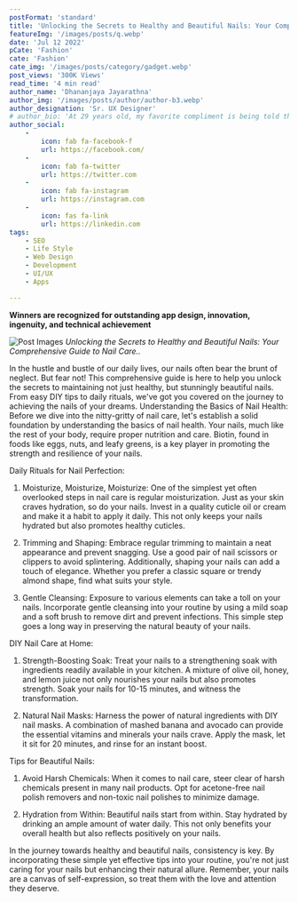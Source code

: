```yaml
---
postFormat: 'standard'
title: 'Unlocking the Secrets to Healthy and Beautiful Nails: Your Comprehensive Guide to Nail Care.'
featureImg: '/images/posts/q.webp'
date: 'Jul 12 2022'
pCate: 'Fashion'
cate: 'Fashion'
cate_img: '/images/posts/category/gadget.webp'
post_views: '300K Views'
read_time: '4 min read'
author_name: 'Dhananjaya Jayarathna'
author_img: '/images/posts/author/author-b3.webp'
author_designation: 'Sr. UX Designer'
# author_bio: 'At 29 years old, my favorite compliment is being told that I look like my mom. Seeing myself in her image, like this daughter up top, makes me so proud of how far I’ve come, and so thankful for where I come from.'
author_social:
    -
        icon: fab fa-facebook-f
        url: https://facebook.com/
    -
        icon: fab fa-twitter
        url: https://twitter.com
    -
        icon: fab fa-instagram
        url: https://instagram.com
    - 
        icon: fas fa-link
        url: https://linkedin.com
tags: 
    - SEO
    - Life Style
    - Web Design
    - Development
    - UI/UX
    - Apps

---
```


**Winners are recognized for outstanding app design, innovation, ingenuity, and technical achievement**

![Post Images](/images/post-single/z.webp)
*Unlocking the Secrets to Healthy and Beautiful Nails: Your Comprehensive Guide to Nail Care..*

<!-- Apple today named eight app and game developers receiving an Apple Design Award, each one selected for being thoughtful and creative. Apple Design Award winners bring distinctive new ideas to life and demonstrate deep mastery of Apple technology. The apps spring up from developers large and small, in every part of the world, and provide users with new ways of working, creating, and playing.

“Every year, app and game developers demonstrate exceptional craftsmanship and we’re honoring the best of the best,” said Ron Okamoto, Apple’s vice president of Worldwide Developer Relations. “Receiving an Apple Design Award is a special and laudable accomplishment. Past honorees have made some of the most noteworthy apps and games of all time. Through their vision, determination, and exacting standards, the winning developers inspire not only their peers in the Apple developer community, but all of us at Apple, too.”

## Apple Design Award Winners: Apps

Apple today named eight app and game developers receiving an Apple Design Award, each one selected for being thoughtful and creative. Apple Design Award winners bring distinctive new ideas to life and demonstrate deep mastery of Apple technology. The apps spring up from developers large and small, in every part of the world, and provide users with new ways of working, creating, and playing.

“Every year, app and game developers demonstrate exceptional craftsmanship and we’re honoring the best of the best,” said Ron Okamoto, Apple’s vice president of Worldwide Developer Relations. “Receiving an Apple Design Award is a special and laudable accomplishment. Past honorees have made some of the most noteworthy apps and games of all time. Through their vision, determination, and exacting standards, the winning developers inspire not only their peers in the Apple developer community, but all of us at Apple, too.”

> “Most of us felt like we could trust each other to be quarantined together, so we didn’t need to wear masks or stay far apart.”

![Post Images](/images/post-single/post-single-03.webp)
*The Apple Design Award trophy, created by the Apple Design team, is a symbol of achievement and excellence.*

## Apple Design Award Winners: Apps

[Apple today named](#) eight app and game developers receiving an Apple Design Award, each one selected for being thoughtful and creative. Apple Design Award winners bring distinctive new ideas to life and demonstrate deep mastery of Apple technology. The apps spring up from developers large and small, in every part of the world, and provide users with new ways of working, creating, and playing.

“Every year, app and game developers demonstrate exceptional craftsmanship and we’re honoring the best of the best,” said Ron Okamoto, Apple’s vice president of Worldwide Developer Relations. “Receiving an Apple Design Award is a special and laudable accomplishment. Past honorees have made some of the most noteworthy apps and games of all time. Through their vision, determination, and exacting standards, the winning developers inspire not only their peers in the Apple developer community, but all of us at Apple, too.”

![Post Images](/images/post-single/post-single-04.webp)
*The Apple Design Award trophy, created by the Apple Design team, is a symbol of achievement and excellence.*

## Apple Design Award Winners: Apps

[Apple today named](#) eight app and game developers receiving an Apple Design Award, each one selected for being thoughtful and creative. Apple Design Award winners bring distinctive new ideas to life and demonstrate deep mastery of Apple technology. The apps spring up from developers large and small, in every part of the world, and provide users with new ways of working, creating, and playing.

“Every year, app and game developers demonstrate exceptional craftsmanship and we’re honoring the best of the best,” said Ron Okamoto, Apple’s vice president of Worldwide Developer Relations. “Receiving an Apple Design Award is a special and laudable accomplishment. Past honorees have made some of the most noteworthy apps and games of all time. Through their vision, determination, and exacting standards, the winning developers inspire not only their peers in the Apple developer community, but all of us at Apple, too.”

More than 250 developers have been recognized with Apple Design Awards over the past 20 years. The recognition has proven to be an accelerant for developers who are pioneering innovative designs within their individual apps and influencing entire categories. Previous winners such as Pixelmator, djay, Complete Anatomy, HomeCourt, “Florence,” and “Crossy Road” have set the standard in areas such as storytelling, interface design, and use of Apple tools and technologies.

For more information on the apps and games, visit the [App Store](#).



 -->

   In the hustle and bustle of our daily lives, our nails often bear the brunt of neglect. But fear not! This comprehensive guide is here to help you unlock the secrets to maintaining not just healthy, but stunningly beautiful nails. From easy DIY tips to daily rituals, we've got you covered on the journey to achieving the nails of your dreams.
Understanding the Basics of Nail Health:
Before we dive into the nitty-gritty of nail care, let's establish a solid foundation by understanding the basics of nail health. Your nails, much like the rest of your body, require proper nutrition and care. Biotin, found in foods like eggs, nuts, and leafy greens, is a key player in promoting the strength and resilience of your nails.

Daily Rituals for Nail Perfection:
1. Moisturize, Moisturize, Moisturize:
One of the simplest yet often overlooked steps in nail care is regular moisturization. Just as your skin craves hydration, so do your nails. Invest in a quality cuticle oil or cream and make it a habit to apply it daily. This not only keeps your nails hydrated but also promotes healthy cuticles.

2. Trimming and Shaping:
Embrace regular trimming to maintain a neat appearance and prevent snagging. Use a good pair of nail scissors or clippers to avoid splintering. Additionally, shaping your nails can add a touch of elegance. Whether you prefer a classic square or trendy almond shape, find what suits your style.

3. Gentle Cleansing:
Exposure to various elements can take a toll on your nails. Incorporate gentle cleansing into your routine by using a mild soap and a soft brush to remove dirt and prevent infections. This simple step goes a long way in preserving the natural beauty of your nails.

DIY Nail Care at Home:
1. Strength-Boosting Soak:
Treat your nails to a strengthening soak with ingredients readily available in your kitchen. A mixture of olive oil, honey, and lemon juice not only nourishes your nails but also promotes strength. Soak your nails for 10-15 minutes, and witness the transformation.

2. Natural Nail Masks:
Harness the power of natural ingredients with DIY nail masks. A combination of mashed banana and avocado can provide the essential vitamins and minerals your nails crave. Apply the mask, let it sit for 20 minutes, and rinse for an instant boost.

Tips for Beautiful Nails:
1. Avoid Harsh Chemicals:
When it comes to nail care, steer clear of harsh chemicals present in many nail products. Opt for acetone-free nail polish removers and non-toxic nail polishes to minimize damage.

2. Hydration from Within:
Beautiful nails start from within. Stay hydrated by drinking an ample amount of water daily. This not only benefits your overall health but also reflects positively on your nails.


In the journey towards healthy and beautiful nails, consistency is key. By incorporating these simple yet effective tips into your routine, you're not just caring for your nails but enhancing their natural allure. Remember, your nails are a canvas of self-expression, so treat them with the love and attention they deserve.
